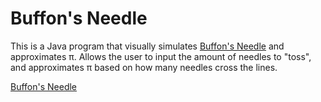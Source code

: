 # Buffon's Needle
This is a Java program that visually simulates [Buffon's Needle](http://mathworld.wolfram.com/BuffonsNeedleProblem.html) and approximates π. Allows the user to input the amount of needles to "toss", and approximates π based on how many needles cross the lines.

[Buffon's Needle](https://giphy.com/gifs/simulation-buffons-needle-1po0DB7RNYbApwps7M)
